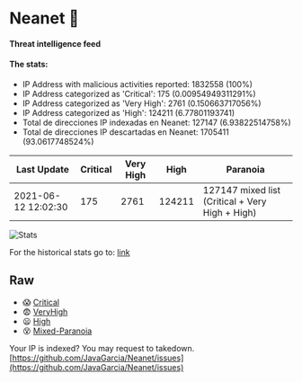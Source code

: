 # Neanet :hocho:
#### Threat intelligence feed
#### The stats:

- IP Address with malicious activities reported: 1832558 (100%)
- IP Address categorized as 'Critical':  175 (0.00954949311291%)
- IP Address categorized as 'Very High':  2761 (0.150663717056%)
- IP Address categorized as 'High':  124211 (6.77801193741)
- Total de direcciones IP indexadas en Neanet:  127147 (6.93822514758%)
- Total de direcciones IP descartadas en Neanet:  1705411 (93.0617748524%)

| Last Update | Critical | Very High | High | Paranoia |
| --- | --- | --- | --- | --- |
| 2021-06-12 12:02:30 | 175 | 2761 | 124211 | 127147 mixed list (Critical + Very High + High)|

![Stats](https://docs.google.com/spreadsheets/d/e/2PACX-1vSnaNMIXVabIpDJjufMlzH7poXnshF3mgd8Is1g9ytUEzVsP5my4Trn8f-xkoLLQ38xpL3HtmUexLo6/pubchart?oid=501124687&format=image)

For the historical stats go to: [link](/stats.csv)
## Raw
- :scream: [Critical](https://raw.githubusercontent.com/JavaGarcia/Neanet/master/blacklists/neanet_critical.txt)
- :fearful: [VeryHigh](https://raw.githubusercontent.com/JavaGarcia/Neanet/master/blacklists/neanet_veryHigh.txtt)
- :frowning: [High](https://raw.githubusercontent.com/JavaGarcia/Neanet/master/blacklists/neanet_high.txt)
- :dizzy_face: [Mixed-Paranoia](https://raw.githubusercontent.com/JavaGarcia/Neanet/master/blacklists/neanet_all.txt)


Your IP is indexed? You may request to takedown. [https://github.com/JavaGarcia/Neanet/issues](https://github.com/JavaGarcia/Neanet/issues)































































































































































































































































































































































































































































































































































































































































































































































































































































































































































































































































































































































































































































































































































































































































































































































































































































































































































































































































































































































































































































































































































































































































































































































































































































































































































































































































































































































































































































































































































































































































































































































































































































































































































































































































































































































































































































































































































































































































































































































































































































































































































































































































































































































































































































































































































































































































































































































































































































































































































































































































































































































































































































































































































































































































































































































































































































































































































































































































































































































































































































































































































































































































































































































































































































































































































































































































































































































































































































































































































































































































































































































